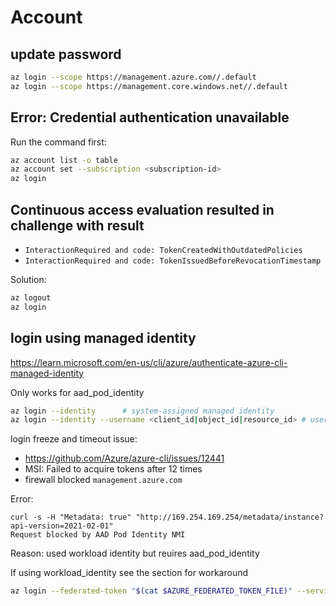 # Account

## update password
```sh
az login --scope https://management.azure.com//.default
az login --scope https://management.core.windows.net//.default
```

## Error: Credential authentication unavailable
Run the command first:
```sh
az account list -o table
az account set --subscription <subscription-id>
az login
```

## Continuous access evaluation resulted in challenge with result
- `InteractionRequired and code: TokenCreatedWithOutdatedPolicies`
- `InteractionRequired and code: TokenIssuedBeforeRevocationTimestamp`

Solution:
```sh
az logout
az login
```

## login using managed identity
https://learn.microsoft.com/en-us/cli/azure/authenticate-azure-cli-managed-identity

Only works for aad_pod_identity
```sh
az login --identity      # system-assigned managed identity
az login --identity --username <client_id|object_id|resource_id> # user-assigned managed identity
```

login freeze and timeout issue:
- https://github.com/Azure/azure-cli/issues/12441
- MSI: Failed to acquire tokens after 12 times
- firewall blocked `management.azure.com`

Error:
```
curl -s -H "Metadata: true" "http://169.254.169.254/metadata/instance?api-version=2021-02-01"
Request blocked by AAD Pod Identity NMI
```
Reason: used workload identity but reuires aad_pod_identity

If using workload_identity see the section for workaround
```sh
az login --federated-token "$(cat $AZURE_FEDERATED_TOKEN_FILE)" --service-principal -u $AZURE_CLIENT_ID -t $AZURE_TENANT_ID
```
